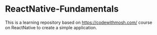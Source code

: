 # ReactNative-Fundamentals
This is a learning repository based on https://codewithmosh.com/ course on ReactNative to create a simple application.
